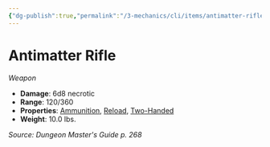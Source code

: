 ```yaml
---
{"dg-publish":true,"permalink":"/3-mechanics/cli/items/antimatter-rifle/","tags":["ttrpg-cli/compendium/src/5e/dmg","ttrpg-cli/item/age/futuristic","ttrpg-cli/item/rarity/none","ttrpg-cli/item/weapon/martial","ttrpg-cli/item/weapon/ranged"],"noteIcon":""}
---
```


# Antimatter Rifle
*Weapon*  


- **Damage**: 6d8 necrotic
- **Range**: 120/360
- **Properties**: [Ammunition](3-Mechanics/CLI/rules/item-properties.md#Ammunition), [Reload](3-Mechanics/CLI/rules/item-properties.md#Reload), [Two-Handed](3-Mechanics/CLI/rules/item-properties.md#Two-Handed)
- **Weight**: 10.0 lbs.

*Source: Dungeon Master's Guide p. 268*